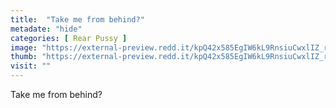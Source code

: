 ```yaml
---
title:  "Take me from behind?"
metadate: "hide"
categories: [ Rear Pussy ]
image: "https://external-preview.redd.it/kpQ42x585EgIW6kL9RnsiuCwxlIZ_r01u0ie-RxeGso.jpg?auto=webp&s=40ca63ba92e76e67d187f327665c213167c71f72"
thumb: "https://external-preview.redd.it/kpQ42x585EgIW6kL9RnsiuCwxlIZ_r01u0ie-RxeGso.jpg?width=1080&crop=smart&auto=webp&s=203cf746d8b75b4482eab9004e86264996d3e637"
visit: ""
---
```

Take me from behind?

